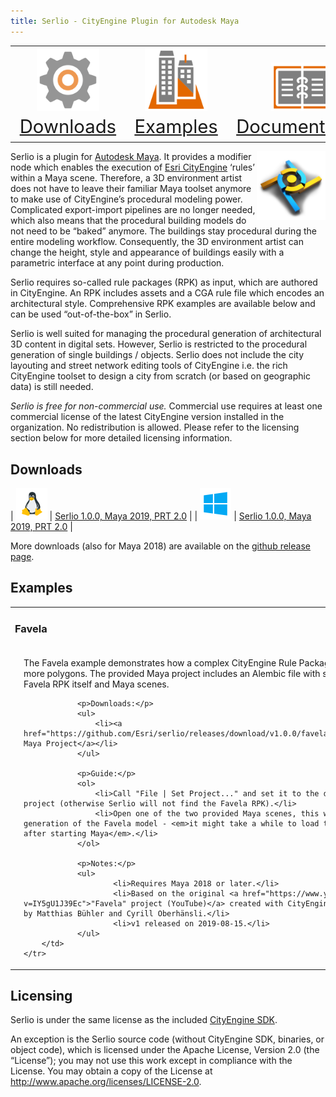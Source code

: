 ```yaml
---
title: Serlio - CityEngine Plugin for Autodesk Maya
---
```


<table>
<tr>
	<td style="font-size:22pt;text-align:center;vertical-align:bottom"><a href="#downloads"><img src="images/cog.png" width="100px" /> Downloads</a></td>
	<td style="font-size:22pt;text-align:center;vertical-align:bottom"><a href="#examples"><img src="images/bldg3d.png" width="100px" /> Examples</a></td>
	<td style="font-size:22pt;text-align:center;vertical-align:bottom"><a href="https://github.com/esri/serlio/blob/master/README.md#documentation"><img src="images/docs.png" width="100px" /> Documentation</a></td>
</tr>
</table>

<img src="images/serlio_icon_v1_512.png" width="110" align="right" />Serlio is a plugin for [Autodesk Maya](https://www.autodesk.com/maya). It provides a modifier node which enables the execution of [Esri CityEngine](http://www.esri.com/software/cityengine) ‘rules’ within a Maya scene. Therefore, a 3D environment artist does not have to leave their familiar Maya toolset anymore to make use of CityEngine’s procedural modeling power. Complicated export-import pipelines are no longer needed, which also means that the procedural building models do not need to be “baked” anymore. The buildings stay procedural during the entire modeling workflow. Consequently, the 3D environment artist can change the height, style and appearance of buildings easily with a parametric interface at any point during production.

Serlio requires so-called rule packages (RPK) as input, which are authored in CityEngine. An RPK includes assets and a CGA rule file which encodes an architectural style. Comprehensive RPK examples are available below and can be used “out-of-the-box” in Serlio.

Serlio is well suited for managing the procedural generation of architectural 3D content in digital sets. However, Serlio is restricted to the procedural generation of single buildings / objects. Serlio does not include the city layouting and street network editing tools of CityEngine i.e. the rich CityEngine toolset to design a city from scratch (or based on geographic data) is still needed.

*Serlio is free for non-commercial use.* Commercial use requires at least one commercial license of the latest CityEngine version installed in the organization. No redistribution is allowed. Please refer to the licensing section below for more detailed licensing information.


## Downloads

| ![Linux](images/linux.png)   | [Serlio 1.0.0, Maya 2019, PRT 2.0](https://github.com/Esri/serlio/releases/download/v1.0.0/serlio-1.0.0+b2980-rhel7-gcc63-x86_64-rel-opt-maya2019.tar.gz) |
| ![Windows](images/win32.png) | [Serlio 1.0.0, Maya 2019, PRT 2.0](https://github.com/Esri/serlio/releases/download/v1.0.0/serlio-installer-1.0.0+b2980-win10-vc141-x86_64-rel-opt-maya2019.msi) |

More downloads (also for Maya 2018) are available on the [github release page](https://github.com/esri/serlio/releases).


## Examples

<table>
	<tr><td colspan="2"><h3>Favela</h3></td></tr>
	<tr>
		<td>
				<a href="images/favela/maya-scene-1-basic.png"><img src="images/favela/maya-scene-1-basic.png" width="400" /></a>
				<a href="images/favela/maya-scene-2-multiple-lots.png"><img src="images/favela/maya-scene-2-multiple-lots.png" width="400" /></a>
		</td>
		<td>
				<p>The Favela example demonstrates how a complex CityEngine Rule Package (RPK) is applied on one or more polygons. The provided Maya project includes an Alembic file with shapes from CityEngine, the Favela RPK itself and Maya scenes.</p>

				<p>Downloads:</p>
				<ul>
					<li><a href="https://github.com/Esri/serlio/releases/download/v1.0.0/favela_maya_project_v1.zip">Favela Maya Project</a></li>
				</ul>

				<p>Guide:</p>
				<ol>
					<li>Call "File | Set Project..." and set it to the downloaded Favela Maya project (otherwise Serlio will not find the Favela RPK).</li>
					<li>Open one of the two provided Maya scenes, this will immediately trigger the generation of the Favela model - <em>it might take a while to load the RPK on the first time after starting Maya</em>.</li>
				</ol>

				<p>Notes:</p>
				<ul>
						<li>Requires Maya 2018 or later.</li>
						<li>Based on the original <a href="https://www.youtube.com/watch?v=IY5gU1J39Ec">"Favela" project (YouTube)</a> created with CityEngine, Maya and Maxwell created by Matthias Bühler and Cyrill Oberhänsli.</li>
						<li>v1 released on 2019-08-15.</li>
				</ul>
		</td>
	</tr>
</table>


## Licensing

Serlio is under the same license as the included [CityEngine SDK](https://github.com/Esri/esri-cityengine-sdk#licensing).

An exception is the Serlio source code (without CityEngine SDK, binaries, or object code), which is licensed under the Apache License, Version 2.0 (the “License”); you may not use this work except in compliance with the License. You may obtain a copy of the License at http://www.apache.org/licenses/LICENSE-2.0.
